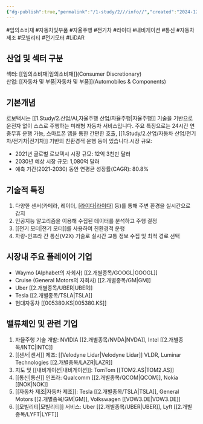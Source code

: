 ```yaml
---
{"dg-publish":true,"permalink":"/1-study/2///info//","created":"2024-12-13T19:57:15.628+09:00","updated":"2025-06-03T20:07:21.817+09:00"}
---
```


#임의소비재 #자동차및부품 #자율주행 #전기차 #라이다 #내비게이션 #통신 #자동차제조 #모빌리티 #전기모터 #LiDAR

## 산업 및 섹터 구분

섹터: [[임의소비재\|임의소비재]](Consumer Discretionary)  
산업: [[자동차 및 부품\|자동차 및 부품]](Automobiles & Components)

## 기본개념

로보택시는 [[1.Study/2.산업/AI,자율주행 산업/자율주행\|자율주행]] 기술을 기반으로 운전자 없이 스스로 주행하는 미래형 자동차 서비스입니다. 주요 특징으로는 24시간 연중무휴 운행 가능, 스마트폰 앱을 통한 간편한 호출, [[1.Study/2.산업/자동차 산업/전기차/전기차\|전기차]] 기반의 친환경적 운행 등이 있습니다.시장 규모:

- 2021년 글로벌 로보택시 시장 규모: 12억 3천만 달러
- 2030년 예상 시장 규모: 1,080억 달러
- 예측 기간(2021-2030) 동안 연평균 성장률(CAGR): 80.8%

## 기술적 특징

1. 다양한 센서(카메라, 레이더, [[라이다\|라이다]]([[LiDAR\|LiDAR]]) 등)를 통해 주변 환경을 실시간으로 감지
2. 인공지능 알고리즘을 이용해 수집된 데이터를 분석하고 주행 결정
3. [[전기 모터\|전기 모터]]를 사용하여 친환경적 운행
4. 차량-인프라 간 통신(V2X) 기술로 실시간 교통 정보 수집 및 최적 경로 선택

## 시장내 주요 플레이어 기업

- Waymo (Alphabet의 자회사) [[2.개별종목/GOOGL\|GOOGL]]
- Cruise (General Motors의 자회사) [[2.개별종목/GM\|GM]]
- Uber [[2.개별종목/UBER\|UBER]]
- Tesla [[2.개별종목/TSLA\|TSLA]]
- 현대자동차 [[005380.KS\|005380.KS]]

## 밸류체인 및 관련 기업

1. 자율주행 기술 개발: NVIDIA [[2.개별종목/NVDA\|NVDA]], Intel [[2.개별종목/INTC\|INTC]]
2. [[센서\|센서]] 제조: [[Velodyne Lidar\|Velodyne Lidar]] VLDR, Luminar Technologies [[2.개별종목/LAZR\|LAZR]]
3. 지도 및 [[내비게이션\|내비게이션]]: TomTom [[TOM2.AS\|TOM2.AS]]
4. [[통신\|통신]] 인프라: Qualcomm [[2.개별종목/QCOM\|QCOM]], Nokia [[NOK\|NOK]]
5. [[자동차 제조\|자동차 제조]]: Tesla [[2.개별종목/TSLA\|TSLA]], General Motors [[2.개별종목/GM\|GM]], Volkswagen [[VOW3.DE\|VOW3.DE]]
6. [[모빌리티\|모빌리티]] 서비스: Uber [[2.개별종목/UBER\|UBER]], Lyft [[2.개별종목/LYFT\|LYFT]]